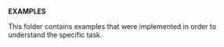 **EXAMPLES**

This folder contains examples that were implemented in order to understand the specific task.

